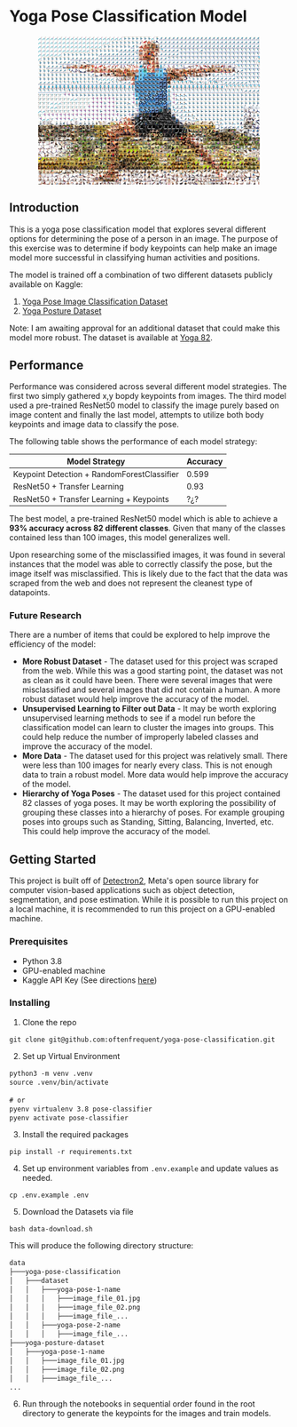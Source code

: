 # Yoga Pose Classification Model

<img src="./report/images/yoga-mosaic.jpg" alt="Yoga Pose" width="400" style="display:block;margin:auto;"/>

## Introduction
This is a yoga pose classification model that explores several different options for determining the pose of a person in an image. The purpose of this exercise was to determine if body keypoints can help make an image model more successful in classifying human activities and positions.

The model is trained off a combination of two different datasets publicly available on Kaggle:

1. [Yoga Pose Image Classification Dataset](https://www.kaggle.com/shrutisaxena/yoga-pose-image-classification-dataset)
2. [Yoga Posture Dataset](https://www.kaggle.com/tr1gg3rtrash/yoga-posture-dataset)

Note: I am awaiting approval for an additional dataset that could make this model more robust. The dataset is available at [Yoga 82](https://sites.google.com/view/yoga-82/home).

## Performance
Performance was considered across several different model strategies. The first two simply gathered x,y bopdy keypoints from images. The third model used a pre-trained ResNet50 model to classify the image purely based on image content and finally the last model, attempts to utilize both body keypoints and image data to classify the pose.

The following table shows the performance of each model strategy:

| Model Strategy | Accuracy |
| --- | --- |
| Keypoint Detection + RandomForestClassifier | 0.599 |
| ResNet50 + Transfer Learning | 0.93 |
| ResNet50 + Transfer Learning + Keypoints | ?¿? |

The best model, a pre-trained ResNet50 model which  is able to achieve a **93% accuracy across 82 different classes**. Given that many of the classes contained less than 100 images, this model generalizes well.

Upon researching some of the misclassified images, it was found in several instances that the model was able to correctly classify the pose, but the image itself was misclassified. This is likely due to the fact that the data was scraped from the web and does not represent the cleanest type of datapoints.

### Future Research

There are a number of items that could be explored to help improve the efficiency of the model:
- **More Robust Dataset** - The dataset used for this project was scraped from the web. While this was a good starting point, the dataset was not as clean as it could have been. There were several images that were misclassified and several images that did not contain a human. A more robust dataset would help improve the accuracy of the model.
- **Unsupervised Learning to Filter out Data** - It may be worth exploring unsupervised learning methods to see if a model run before the classification model can learn to cluster the images into groups. This could help reduce the number of improperly labeled classes and improve the accuracy of the model.
- **More Data** - The dataset used for this project was relatively small. There were less than 100 images for nearly every class. This is not enough data to train a robust model. More data would help improve the accuracy of the model.
- **Hierarchy of Yoga Poses** - The dataset used for this project contained 82 classes of yoga poses. It may be worth exploring the possibility of grouping these classes into a hierarchy of poses. For example grouping poses into groups such as Standing, Sitting, Balancing, Inverted, etc. This could help improve the accuracy of the model.

## Getting Started

This project is built off of [Detectron2](https://github.com/facebookresearch/detectron2/), Meta's open source library for computer vision-based applications such as object detection, segmentation, and pose estimation. While it is possible to run this project on a local machine, it is recommended to run this project on a GPU-enabled machine.

### Prerequisites
* Python 3.8
* GPU-enabled machine
* Kaggle API Key (See directions [here](https://www.kaggle.com/discussions/general/74235))

### Installing
1. Clone the repo
```
git clone git@github.com:oftenfrequent/yoga-pose-classification.git
```
2. Set up Virtual Environment
```
python3 -m venv .venv
source .venv/bin/activate

# or
pyenv virtualenv 3.8 pose-classifier
pyenv activate pose-classifier
```
3. Install the required packages
```
pip install -r requirements.txt
```
4. Set up environment variables from `.env.example` and update values as needed.
```
cp .env.example .env
```
5. Download the Datasets via file 
```
bash data-download.sh
```
This will produce the following directory structure:
```
data
├───yoga-pose-classification
│   ├───dataset
│   │   ├───yoga-pose-1-name
│   │   │   ├───image_file_01.jpg
│   │   │   ├───image_file_02.png
│   │   │   ├───image_file_...
│   │   ├───yoga-pose-2-name
│   │   │   ├───image_file_...
├───yoga-posture-dataset
│   ├───yoga-pose-1-name
│   │   ├───image_file_01.jpg
│   │   ├───image_file_02.png
│   │   ├───image_file_...
...
```
6. Run through the notebooks in sequential order found in the root directory to generate the keypoints for the images and train models.


